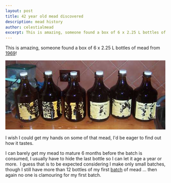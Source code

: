 ```yaml
---
layout: post
title: 42 year old mead discovered
description: mead history
author: celestialmead
excerpt: This is amazing, someone found a box of 6 x 2.25 L bottles of mead from 1969 ...
---
```

This is amazing, someone found a box of 6 x 2.25 L bottles of mead from [1969](http://www.stormthecastle.com/mead/terang-country-wines-42-year-old-mead.htm)!

![Six bottles of 42 year old mead](/assets/six-old--bottles-of-mead.jpg)

I wish I could get my hands on some of that mead, I'd be eager to find out how it tastes.

I can barely get my mead to mature 6 months before the batch is consumed, I usually have to hide the last bottle so I can let it age a year or more.  I guess that is to be expected considering I make only small batches, though I still have more than 12 bottles of my first [batch](http://celestialmead.github.io/2010/06/15/first-batch.html) of mead ... then again no one is clamouring for my first batch.
